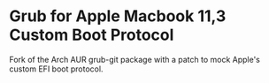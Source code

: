 # Grub for Apple Macbook 11,3 Custom Boot Protocol

Fork of the Arch AUR grub-git package with a patch to mock Apple's custom EFI boot protocol.
